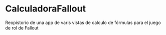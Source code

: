 # CalculadoraFallout
Reopistorio de una app de varis vistas de calculo de fórmulas para el juego de rol de Fallout

